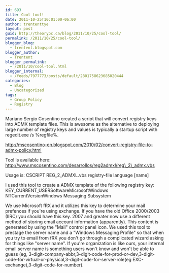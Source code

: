 ```yaml
---
id: 693
title: Cool tool!
date: 2011-10-25T10:01:00-06:00
author: trententtye
layout: post
guid: http://theorypc.ca/blog/2011/10/25/cool-tool/
permalink: /2011/10/25/cool-tool/
blogger_blog:
  - trentent.blogspot.com
blogger_author:
  - Trentent
blogger_permalink:
  - /2011/10/cool-tool.html
blogger_internal:
  - /feeds/7977773/posts/default/2801758623685020444
categories:
  - Blog
  - Uncategorized
tags:
  - Group Policy
  - Registry
---
```

Mariano Sergio Cosentino created a script that will convert registry keys into ADMX template files. This is awesome as the alternative to deploying large number of registry keys and values is typically a startup script with regedit.exe /s %regfile%.

http://mscosentino-en.blogspot.com/2010/02/convert-registry-file-to-admx-policy.html

Tool is available here:  
http://www.mscosentino.com/desarrollos/reg2admxl/reg\_2\_admx.vbs

Usage is: CSCRIPT REG\_2\_ADMXL.vbs registry-file language [name]

I used this tool to create a ADMX template of the following registry key:  
KEY\_CURRENT\_USERSoftwareMicrosoftWindows NTCurrentVersionWindows Messaging Subsystem

We use Microsoft fRX and it utilizes this key to determine your mail prefences if you're using exchange. If you have the old Office 2000/2003 (IIRC) you should have this key. 2007 and greater now use a different method of storing email account information (apparently). This content is generated by using the "Mail" control panel icon. We used this tool to prestage the server name and a "Windows Messaging Profile" so that when you try to email from fRX you don't go through a complicated wizard asking for things like "server name". If you're organization is like ours, your internal email server name is something users won't know and won't be able to guess (eg, 3-digit-company-abbr,3-digit-code-for-prod-or-dev,3-digit-code-for-virtual-or-physical,3-digit-code-for-server-role(eg EXC-exchange),3-digit-code-for-number).

<!-- AddThis Advanced Settings generic via filter on the_content -->

<!-- AddThis Share Buttons generic via filter on the_content -->